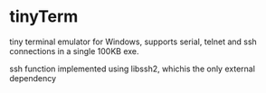 # tinyTerm

tiny terminal emulator for Windows, supports serial, telnet and ssh connections in a single 100KB exe.

ssh function implemented using libssh2, whichis the only external dependency




